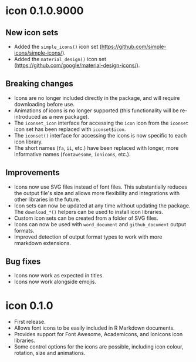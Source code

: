 # icon 0.1.0.9000

## New icon sets

* Added the `simple_icons()` icon set (https://github.com/simple-icons/simple-icons/).
* Added the `material_design()` icon set (https://github.com/google/material-design-icons/).

## Breaking changes

* Icons are no longer included directly in the package, and will require downloading before use.
* Animations of icons is no longer supported (this functionality will be re-introduced as a new package).
* The `iconset_icon` interface for accessing the `icon` icon from the `iconset` icon set has been replaced with `iconset$icon`.
* The `iconset()` interface for accessing the icons is now specific to each icon library.
* The short names (`fa`, `ii`, etc.) have been replaced with longer, more informative names (`fontawesome`, `ionicons`, etc.).

## Improvements

* Icons now use SVG files instead of font files. This substantially reduces the output file's size and allows more flexibility and integrations with other libraries in the future.
* Icon sets can now be updated at any time without updating the package. The `download_*()` helpers can be used to install icon libraries.
* Custom icon sets can be created from a folder of SVG files.
* Icons can now be used with `word_document` and `github_document` output formats.
* Improved detection of output format types to work with more rmarkdown extensions.

## Bug fixes

* Icons now work as expected in titles.
* Icons now work alongside emojis.

# icon 0.1.0

* First release.
* Allows font icons to be easily included in R Markdown documents.
* Provides support for Font Awesome, Academicons, and Ionicons icon libraries.
* Some control options for the icons are possible, including icon colour, rotation, size and animations.
